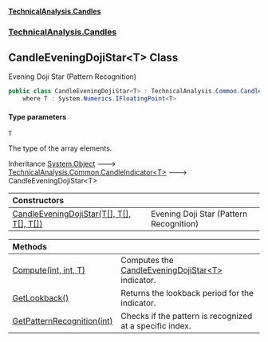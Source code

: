 #### [TechnicalAnalysis\.Candles](Atypical.TechnicalAnalysis.Candles.md 'Atypical\.TechnicalAnalysis\.Candles')
### [TechnicalAnalysis\.Candles](Atypical.TechnicalAnalysis.Candles.md#TechnicalAnalysis.Candles 'TechnicalAnalysis\.Candles')

## CandleEveningDojiStar\<T\> Class

Evening Doji Star \(Pattern Recognition\)

```csharp
public class CandleEveningDojiStar<T> : TechnicalAnalysis.Common.CandleIndicator<T>
    where T : System.Numerics.IFloatingPoint<T>
```
#### Type parameters

<a name='TechnicalAnalysis.Candles.CandleEveningDojiStar_T_.T'></a>

`T`

The type of the array elements\.

Inheritance [System\.Object](https://docs.microsoft.com/en-us/dotnet/api/System.Object 'System\.Object') &#129106; [TechnicalAnalysis\.Common\.CandleIndicator&lt;](https://docs.microsoft.com/en-us/dotnet/api/TechnicalAnalysis.Common.CandleIndicator-1 'TechnicalAnalysis\.Common\.CandleIndicator\`1')[T](CandleEveningDojiStar_T_.md#TechnicalAnalysis.Candles.CandleEveningDojiStar_T_.T 'TechnicalAnalysis\.Candles\.CandleEveningDojiStar\<T\>\.T')[&gt;](https://docs.microsoft.com/en-us/dotnet/api/TechnicalAnalysis.Common.CandleIndicator-1 'TechnicalAnalysis\.Common\.CandleIndicator\`1') &#129106; CandleEveningDojiStar\<T\>

| Constructors | |
| :--- | :--- |
| [CandleEveningDojiStar\(T\[\], T\[\], T\[\], T\[\]\)](CandleEveningDojiStar_T_.CandleEveningDojiStar(T[],T[],T[],T[]).md 'TechnicalAnalysis\.Candles\.CandleEveningDojiStar\<T\>\.CandleEveningDojiStar\(T\[\], T\[\], T\[\], T\[\]\)') | Evening Doji Star \(Pattern Recognition\) |

| Methods | |
| :--- | :--- |
| [Compute\(int, int, T\)](CandleEveningDojiStar_T_.Compute(int,int,T).md 'TechnicalAnalysis\.Candles\.CandleEveningDojiStar\<T\>\.Compute\(int, int, T\)') | Computes the [CandleEveningDojiStar&lt;T&gt;](CandleEveningDojiStar_T_.md 'TechnicalAnalysis\.Candles\.CandleEveningDojiStar\<T\>') indicator\. |
| [GetLookback\(\)](CandleEveningDojiStar_T_.GetLookback().md 'TechnicalAnalysis\.Candles\.CandleEveningDojiStar\<T\>\.GetLookback\(\)') | Returns the lookback period for the indicator\. |
| [GetPatternRecognition\(int\)](CandleEveningDojiStar_T_.GetPatternRecognition(int).md 'TechnicalAnalysis\.Candles\.CandleEveningDojiStar\<T\>\.GetPatternRecognition\(int\)') | Checks if the pattern is recognized at a specific index\. |
